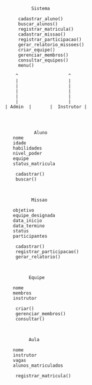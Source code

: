       
              Sistema         
                              
         cadastrar_aluno()    
         buscar_alunos()      
         registrar_matricula()
         cadastrar_missao()   
         registrar_participacao()
         gerar_relatorio_missoes()
         criar_equipe()       
         gerenciar_membros()  
         consultar_equipes()  
         menu()               
                        
        ^                   ^
        |                   |
        |                   |
        |                   |
        |                   |
        |                   |
    | Admin  |       |  Instrutor |
         



               Aluno       
       nome            
       idade           
       habilidades     
       nivel_poder     
       equipe          
       status_matricula
      
        cadastrar()     
        buscar()        



              Missao      
      
       objetivo        
       equipe_designada
       data_inicio     
       data_termino    
       status          
       participantes   
      
        cadastrar()     
        registrar_participacao()
        gerar_relatorio()



             Equipe      
      
       nome            
       membros         
       instrutor       
      
        criar()         
        gerenciar_membros()
        consultar()     



             Aula        
      
       nome            
       instrutor       
       vagas           
       alunos_matriculados
      
        registrar_matricula()
      
